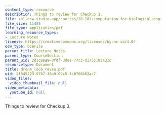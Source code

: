```yaml
---
content_type: resource
description: Things to review for Checkup 3.
file: /ol-ocw-studio-app/courses/20-181-computation-for-biological-engineers-fall-2006/2f849423976738a009c5fc0700462ac7_drenm_lec6_revew.pdf
file_size: 11485
file_type: application/pdf
learning_resource_types:
- Lecture Notes
license: https://creativecommons.org/licenses/by-nc-sa/4.0/
ocw_type: OCWFile
parent_title: Lecture Notes
parent_type: CourseSection
parent_uid: 2d1c8ea9-0fdf-3dea-77c3-d175b103a31c
resourcetype: Document
title: drenm_lec6_revew.pdf
uid: 2f849423-9767-38a0-09c5-fc0700462ac7
video_files:
  video_thumbnail_file: null
video_metadata:
  youtube_id: null
---
```

Things to review for Checkup 3.